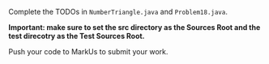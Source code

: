 Complete the TODOs in `NumberTriangle.java` and `Problem18.java`.

**Important: make sure to set the src directory as the Sources Root and the test direcotry as the Test Sources Root.**

Push your code to MarkUs to submit your work.